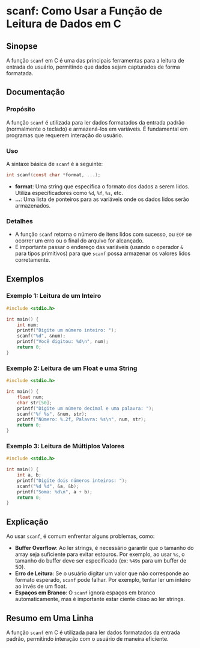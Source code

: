 <!--
Meta Description: # scanf: Como Usar a Função de Leitura de Dados em C ## Sinopse A função `scanf` em C é uma das principais ferramentas para a leitura de entrada do us...
Meta Keywords: scanf, para, leitura, dados, uma
-->

# scanf: Como Usar a Função de Leitura de Dados em C

## Sinopse
A função `scanf` em C é uma das principais ferramentas para a leitura de entrada do usuário, permitindo que dados sejam capturados de forma formatada.

## Documentação
### Propósito
A função `scanf` é utilizada para ler dados formatados da entrada padrão (normalmente o teclado) e armazená-los em variáveis. É fundamental em programas que requerem interação do usuário.

### Uso
A sintaxe básica de `scanf` é a seguinte:

```c
int scanf(const char *format, ...);
```

- **format**: Uma string que especifica o formato dos dados a serem lidos. Utiliza especificadores como `%d`, `%f`, `%s`, etc.
- **...**: Uma lista de ponteiros para as variáveis onde os dados lidos serão armazenados.

### Detalhes
- A função `scanf` retorna o número de itens lidos com sucesso, ou `EOF` se ocorrer um erro ou o final do arquivo for alcançado.
- É importante passar o endereço das variáveis (usando o operador `&` para tipos primitivos) para que `scanf` possa armazenar os valores lidos corretamente.

## Exemplos

### Exemplo 1: Leitura de um Inteiro

```c
#include <stdio.h>

int main() {
    int num;
    printf("Digite um número inteiro: ");
    scanf("%d", &num);
    printf("Você digitou: %d\n", num);
    return 0;
}
```

### Exemplo 2: Leitura de um Float e uma String

```c
#include <stdio.h>

int main() {
    float num;
    char str[50];
    printf("Digite um número decimal e uma palavra: ");
    scanf("%f %s", &num, str);
    printf("Número: %.2f, Palavra: %s\n", num, str);
    return 0;
}
```

### Exemplo 3: Leitura de Múltiplos Valores

```c
#include <stdio.h>

int main() {
    int a, b;
    printf("Digite dois números inteiros: ");
    scanf("%d %d", &a, &b);
    printf("Soma: %d\n", a + b);
    return 0;
}
```

## Explicação
Ao usar `scanf`, é comum enfrentar alguns problemas, como:

- **Buffer Overflow**: Ao ler strings, é necessário garantir que o tamanho do array seja suficiente para evitar estouros. Por exemplo, ao usar `%s`, o tamanho do buffer deve ser especificado (ex: `%49s` para um buffer de 50).
- **Erro de Leitura**: Se o usuário digitar um valor que não corresponde ao formato esperado, `scanf` pode falhar. Por exemplo, tentar ler um inteiro ao invés de um float.
- **Espaços em Branco**: O `scanf` ignora espaços em branco automaticamente, mas é importante estar ciente disso ao ler strings.

## Resumo em Uma Linha
A função `scanf` em C é utilizada para ler dados formatados da entrada padrão, permitindo interação com o usuário de maneira eficiente.